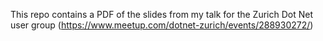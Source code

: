This repo contains a PDF of the slides from my talk for the
Zurich Dot Net user group (https://www.meetup.com/dotnet-zurich/events/288930272/)